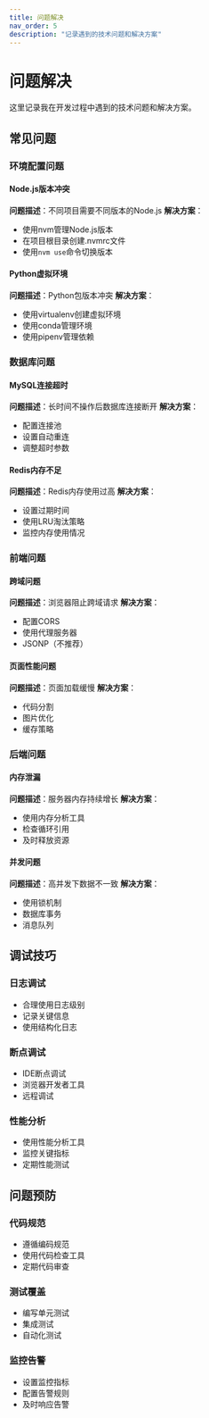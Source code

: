```yaml
---
title: 问题解决
nav_order: 5
description: "记录遇到的技术问题和解决方案"
---
```


# 问题解决

这里记录我在开发过程中遇到的技术问题和解决方案。

## 常见问题

### 环境配置问题

#### Node.js版本冲突
**问题描述**：不同项目需要不同版本的Node.js
**解决方案**：
- 使用nvm管理Node.js版本
- 在项目根目录创建.nvmrc文件
- 使用`nvm use`命令切换版本

#### Python虚拟环境
**问题描述**：Python包版本冲突
**解决方案**：
- 使用virtualenv创建虚拟环境
- 使用conda管理环境
- 使用pipenv管理依赖

### 数据库问题

#### MySQL连接超时
**问题描述**：长时间不操作后数据库连接断开
**解决方案**：
- 配置连接池
- 设置自动重连
- 调整超时参数

#### Redis内存不足
**问题描述**：Redis内存使用过高
**解决方案**：
- 设置过期时间
- 使用LRU淘汰策略
- 监控内存使用情况

### 前端问题

#### 跨域问题
**问题描述**：浏览器阻止跨域请求
**解决方案**：
- 配置CORS
- 使用代理服务器
- JSONP（不推荐）

#### 页面性能问题
**问题描述**：页面加载缓慢
**解决方案**：
- 代码分割
- 图片优化
- 缓存策略

### 后端问题

#### 内存泄漏
**问题描述**：服务器内存持续增长
**解决方案**：
- 使用内存分析工具
- 检查循环引用
- 及时释放资源

#### 并发问题
**问题描述**：高并发下数据不一致
**解决方案**：
- 使用锁机制
- 数据库事务
- 消息队列

## 调试技巧

### 日志调试
- 合理使用日志级别
- 记录关键信息
- 使用结构化日志

### 断点调试
- IDE断点调试
- 浏览器开发者工具
- 远程调试

### 性能分析
- 使用性能分析工具
- 监控关键指标
- 定期性能测试

## 问题预防

### 代码规范
- 遵循编码规范
- 使用代码检查工具
- 定期代码审查

### 测试覆盖
- 编写单元测试
- 集成测试
- 自动化测试

### 监控告警
- 设置监控指标
- 配置告警规则
- 及时响应告警
